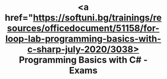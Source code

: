 # <p align="center"><a href="https://softuni.bg/trainings/resources/officedocument/51158/for-loop-lab-programming-basics-with-c-sharp-july-2020/3038> Programming Basics with C# - Exams <a/><p>
